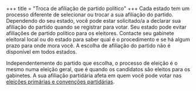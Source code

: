 +++
title = "Troca de afiliação de partido político"
+++
Cada estado tem um processo diferente de selecionar ou trocar a sua afiliação do partido. Dependendo do seu estado, você pode estar solicitado/a a declarar sua afiliação do partido quando se registrar para votar. Seu estado pode evitar afiliações de partido político para os eleitores. Contacte seu gabinete eleitoral local ou do estado para saber qual é o procedimento e se há algum prazo para  onde mora você. A escolha de afiliação do partido não é disponível em todos estados.

Independentemente do partido que escolha, o processo de eleição é o mesmo numa eleição geral, que é quando os candidatos são eleitos para os gabinetes. A sua afiliação partidária afeta em quem você pode votar nas [eleições primárias e convenções partidárias](https://www.usa.gov/election#item-37162).
